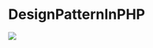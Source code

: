 # DesignPatternInPHP
![](https://github.com/RehamHesham224/DesignPatternInPHP//workflows/build/badge.svg)


